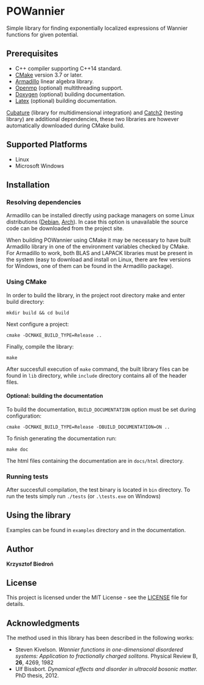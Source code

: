 # POWannier

Simple library for finding exponentially localized expressions of Wannier functions for given potential.

## Prerequisites

* C++ compiler supporting C++14 standard.
* [CMake](https://cmake.org) version 3.7 or later.
* [Armadillo](http://arma.sourceforge.net) linear algebra library.
* [Openmp](https://www.openmp.org) (optional) multithreading support.
* [Doxygen](http://doxygen.nl) (optional) building documentation.
* [Latex](https://www.latex-project.org) (optional) building documentation.

[Cubature](https://github.com/stevengj/cubature) (library for multidimensional integration) and [Catch2](https://github.com/catchorg/Catch2) (testing library) are additional dependencies, these two libraries are however automatically downloaded during CMake build.

## Supported Platforms
 * Linux
 * Microsoft Windows

## Installation

### Resolving dependencies

Armadillo can be installed directly using package managers on some Linux distributions ([Debian](https://packages.debian.org/source/sid/armadillo), [Arch](https://aur.archlinux.org/packages/armadillo/)). In case this option is unavailable the source code can be downloaded from the project site.

When building POWannier using CMake it may be necessary to have built Armadillo library in one of the environment variables checked by CMake. For Armadillo to work, both BLAS and LAPACK libraries must be present in the system (easy to download and install on Linux, there are few versions for Windows, one of them can be found in the Armadillo package).

### Using CMake 

In order to build the library, in the project root directory make and enter build directory:
```
mkdir build && cd build
```

Next configure a project:

```
cmake -DCMAKE_BUILD_TYPE=Release ..
```

Finally, compile the library:

```
make
```

After succesfull execution of `make` command, the built library files can be found in `lib` directory, while `include` directory contains all of the header files.

#### Optional: building the documentation

To build the documentation, `BUILD_DOCUMENTATION` option must be set during configuration:

```
cmake -DCMAKE_BUILD_TYPE=Release -DBUILD_DOCUMENTATION=ON ..
```

To finish generating the documentation run:

```
make doc
```

The html files containing the documentation are in `docs/html` directory.

### Running tests

After succesfull compilation, the test binary is located in `bin` directory. To run the tests simply run `./tests` (or `.\tests.exe` on Windows)


## Using the library

Examples can be found in `examples` directory and in the documentation.

## Author

**Krzysztof Biedroń**

## License

This project is licensed under the MIT License - see the [LICENSE](LICENSE) file for details.

## Acknowledgments

The method used in this library has been described in the following works:

* Steven Kivelson. *Wannier functions in one-dimensional disordered systems: Application to fractionally charged solitons.* Physical Review B, **26**, 4269, 1982
* Ulf Bissbort. *Dynamical effects and disorder in ultracold bosonic matter.* PhD thesis, 2012.